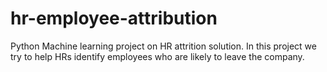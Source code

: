 # hr-employee-attribution
Python Machine learning project on HR attrition solution. In this project we try to help HRs identify employees who are likely to leave the company.
